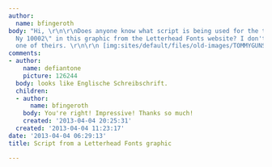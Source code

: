 ```yaml
---
author:
  name: bfingeroth
body: "Hi, \r\n\r\nDoes anyone know what script is being used for the text \"New York,
  Ny 10002\" in this graphic from the Letterhead Fonts website? I don't think it's
  one of theirs. \r\n\r\n [img:sites/default/files/old-images/TOMMYGUNSNY3A_4866.jpg]\r\n\r\nThanks!"
comments:
- author:
    name: defiantone
    picture: 126244
  body: looks like Englische Schreibschrift.
  children:
  - author:
      name: bfingeroth
    body: You're right! Impressive! Thanks so much!
    created: '2013-04-04 20:25:31'
  created: '2013-04-04 11:23:17'
date: '2013-04-04 06:29:13'
title: Script from a Letterhead Fonts graphic

---
```

